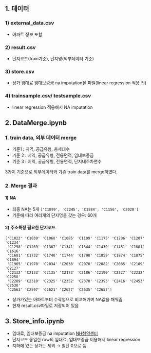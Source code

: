 ## 1. 데이터

### 1) external_data.csv

- 아파트 정보 포함

### 2) result.csv

- 단지코드(train기준), 단지명(외부데이터 기준)

### 3) store.csv

- 상가 임대료 임대보증금 na imputation된 파일(linear regression 적용 전)

### 4) trainsample.csv/ testsample.csv

- linear regression 적용해서 NA imputation



## 2. DataMerge.ipynb

### 1. train data, 외부 데이터 merge

- 기준1 : 지역, 공급유형, 총세대수
- 기준 2 : 지역, 공급유형, 전용면적, 임대보증금
- 기준 3 : 지역, 공급유형, 전용면적, 단지내주차면수

3가지 기준으로 외부데이터와 기존 train data를 merge하였다. 

### 2. Merge 결과

#### 1) NA

- 최종 NA는 5개 ```['C1899', 'C2245', 'C1584', 'C1156', 'C2020']```
- 기준에 따라 여러개의 단지명을 갖는 경우: 60개

#### 2) 주소특정 필요한 단지코드

```
['C1022' 'C1039' 'C1068' 'C1085' 'C1109' 'C1175' 'C1206' 'C1207' 'C1234'
 'C1258' 'C1269' 'C1307' 'C1341' 'C1344' 'C1439' 'C1451' 'C1601' 'C1616'
 'C1681' 'C1732' 'C1740' 'C1744' 'C1790' 'C1859' 'C1874' 'C1875' 'C1894'
 'C1965' 'C1970' 'C2034' 'C2038' 'C2070' 'C2082' 'C2085' 'C2109' 'C2127'
 'C2132' 'C2133' 'C2135' 'C2173' 'C2186' 'C2190' 'C2227' 'C2232' 'C2258'
 'C2289' 'C2310' 'C2325' 'C2352' 'C2378' 'C2393' 'C2416' 'C2453' 'C2530'
 'C2563' 'C2597' 'C2621' 'C2627' 'C2635' 'C2657']
```

- 상가가있는 아파트부터 수작업으로 비교해가며 NA값을 채워줌
- 현재 result.csv파일로 저장되어 있음 

  

## 3. Store_info.ipynb

- 임대료, 임대보증금 na imputation [NH청약센터](https://apply.lh.or.kr/LH/index.html?gv_url=SIL::CLCC_SIL_0080.xfdl&gv_menuId=1010205&gv_param=CCR_CNNT_SYS_DS_CD:04,PAN_ID:BN-0000819,LCC:Y#SIL::CLCC_SIL_0030:1010205)
- 단지코드 동일한 row의 임대료, 임대보증금 이용해서 linear regression
- 지하에 있는 상가는 제외 $\rightarrow$ 일단 0으로 둠

